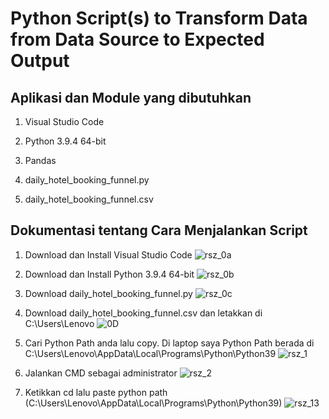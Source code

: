 # Python  Script(s) to Transform Data from Data Source to Expected Output

## Aplikasi dan Module yang dibutuhkan
1. Visual Studio Code

2. Python 3.9.4 64-bit

3. Pandas

4. daily_hotel_booking_funnel.py

5. daily_hotel_booking_funnel.csv

## Dokumentasi tentang Cara Menjalankan Script
1. Download dan Install Visual Studio Code 
![rsz_0a](https://user-images.githubusercontent.com/61418879/115966577-7c892580-a558-11eb-8514-092dfb7e4105.png)

2. Download dan Install Python 3.9.4 64-bit
![rsz_0b](https://user-images.githubusercontent.com/61418879/115966639-c70aa200-a558-11eb-92ec-64dcd28e4a9b.png)

3. Download daily_hotel_booking_funnel.py
![rsz_0c](https://user-images.githubusercontent.com/61418879/115967360-7c8b2480-a55c-11eb-8bce-b27393d2b3ed.png)

4. Download daily_hotel_booking_funnel.csv dan letakkan di C:\Users\Lenovo
![0D](https://user-images.githubusercontent.com/61418879/115967505-2074d000-a55d-11eb-8786-12ffee8f645a.png)

5. Cari Python Path anda lalu copy. Di laptop saya Python Path berada di C:\Users\Lenovo\AppData\Local\Programs\Python\Python39
![rsz_1](https://user-images.githubusercontent.com/61418879/115966806-6af44d80-a559-11eb-9f58-8a24c102f634.png)

6. Jalankan CMD sebagai administrator
![rsz_2](https://user-images.githubusercontent.com/61418879/115966913-efdf6700-a559-11eb-8546-be73e779cb14.png)

7. Ketikkan cd lalu paste python path (C:\Users\Lenovo\AppData\Local\Programs\Python\Python39)
![rsz_13](https://user-images.githubusercontent.com/61418879/115967169-3a151800-a55b-11eb-9127-8254ab93fa60.png)

